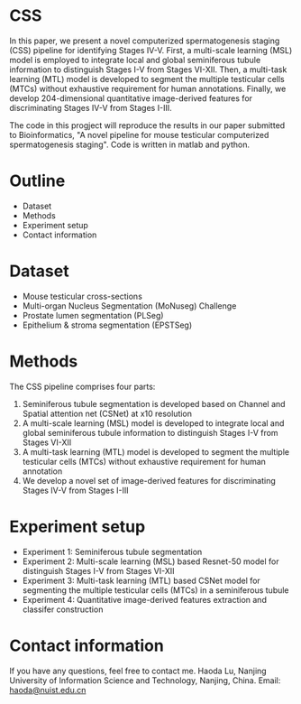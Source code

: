 # CSS
In this paper, we present a novel computerized spermatogenesis staging (CSS) pipeline for identifying Stages IV-V. First, a multi-scale learning (MSL) model is employed to integrate local and global seminiferous tubule information to distinguish Stages I-V from Stages VI-XII. Then, a multi-task learning (MTL) model is developed to segment the multiple testicular cells (MTCs) without exhaustive requirement for human annotations. Finally, we develop 204-dimensional quantitative image-derived features for discriminating Stages IV-V from Stages I-III.

The code in this progject will reproduce the results in our paper submitted to Bioinformatics, "A novel pipeline for mouse testicular computerized spermatogenesis staging". Code is written in matlab and python.

# Outline

* Dataset
* Methods
* Experiment setup
* Contact information

# Dataset 
* Mouse testicular cross-sections
* Multi-organ Nucleus Segmentation (MoNuseg) Challenge
* Prostate lumen segmentation (PLSeg)
* Epithelium & stroma segmentation (EPSTSeg)


# Methods
The CSS pipeline comprises four parts: 
1) Seminiferous tubule segmentation is developed based on Channel and Spatial attention net (CSNet) at x10 resolution
2) A multi-scale learning (MSL) model is developed to integrate local and global seminiferous tubule information to distinguish Stages I-V from Stages VI-XII
3) A multi-task learning (MTL) model is developed to segment the multiple testicular cells (MTCs) without exhaustive requirement for human annotation
4) We develop a novel set of image-derived features for discriminating Stages IV-V from Stages I-III

# Experiment setup
* Experiment 1: Seminiferous tubule segmentation
* Experiment 2: Multi-scale learning (MSL) based Resnet-50 model for distinguish Stages I-V from Stages VI-XII
* Experiment 3: Multi-task learning (MTL) based CSNet model for segmenting the multiple testicular cells (MTCs) in a seminiferous tubule
* Experiment 4: Quantitative image-derived features extraction and classifer construction


# Contact information
If you have any questions, feel free to contact me.
Haoda Lu, Nanjing University of Information Science and Technology, Nanjing, China. Email: haoda@nuist.edu.cn
